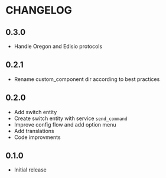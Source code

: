 # CHANGELOG

## 0.3.0

- Handle Oregon and Edisio protocols

## 0.2.1

- Rename custom_component dir according to best practices

## 0.2.0

- Add switch entity
- Create switch entity with service `send_command`
- Improve config flow and add option menu
- Add translations
- Code improvments

## 0.1.0

- Initial release